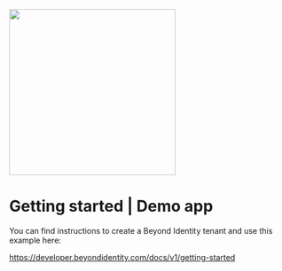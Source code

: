 <img src="https://user-images.githubusercontent.com/238738/173244201-e403272c-fa59-4122-91a2-eba4614b8081.svg" width="300px">

# Getting started | Demo app

You can find instructions to create a Beyond Identity tenant and use this example here: 

https://developer.beyondidentity.com/docs/v1/getting-started


